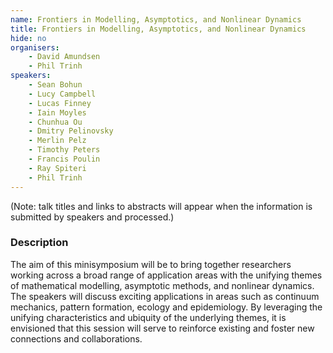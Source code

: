 ```yaml
---
name: Frontiers in Modelling, Asymptotics, and Nonlinear Dynamics
title: Frontiers in Modelling, Asymptotics, and Nonlinear Dynamics
hide: no
organisers:
    - David Amundsen
    - Phil Trinh
speakers:
    - Sean Bohun
    - Lucy Campbell
    - Lucas Finney
    - Iain Moyles
    - Chunhua Ou
    - Dmitry Pelinovsky
    - Merlin Pelz
    - Timothy Peters
    - Francis Poulin
    - Ray Spiteri
    - Phil Trinh
---
```


(Note: talk titles and links to abstracts will appear when the information is submitted by speakers and processed.)

<h3 class="font-weight-light mb-3">Description</h3>

The aim of this minisymposium will be to bring together researchers working across a broad range of application areas with the unifying themes of mathematical modelling, asymptotic methods, and nonlinear dynamics. The speakers will discuss exciting applications in areas such as continuum mechanics, pattern formation, ecology and epidemiology. By leveraging the unifying characteristics and ubiquity of the underlying themes, it is envisioned that this session will serve to reinforce existing and foster new connections and collaborations. 

